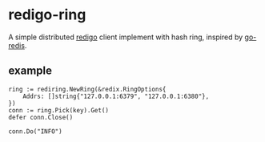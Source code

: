 # redigo-ring
A simple distributed [redigo](https://github.com/garyburd/redigo) client implement with hash ring, inspired by [go-redis](https://github.com/go-redis/redis/blob/master/ring.go).

## example
```
ring := rediring.NewRing(&redix.RingOptions{
    Addrs: []string{"127.0.0.1:6379", "127.0.0.1:6380"},
})
conn := ring.Pick(key).Get()
defer conn.Close()

conn.Do("INFO")
```
